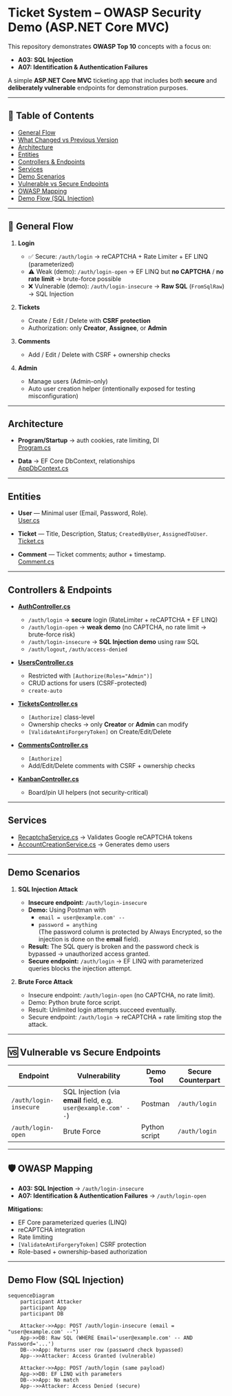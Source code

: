 # Ticket System – OWASP Security Demo (ASP.NET Core MVC)

This repository demonstrates **OWASP Top 10** concepts with a focus on:

- **A03: SQL Injection**
- **A07: Identification & Authentication Failures**

A simple **ASP.NET Core MVC** ticketing app that includes both **secure** and **deliberately vulnerable** endpoints for demonstration purposes.

---

## 📑 Table of Contents

- [General Flow](#general-flow)
- [What Changed vs Previous Version](#what-changed-vs-previous-version)
- [Architecture](#architecture)
- [Entities](#entities)
- [Controllers & Endpoints](#controllers--endpoints)
- [Services](#services)
- [Demo Scenarios](#demo-scenarios)
- [Vulnerable vs Secure Endpoints](#-vulnerable-vs-secure-endpoints)
- [OWASP Mapping](#-owasp-mapping)
- [Demo Flow (SQL Injection)](#demo-flow-sql-injection)




---

## 🔄 General Flow

1. **Login**
   - ✅ Secure: `/auth/login` → reCAPTCHA + Rate Limiter + EF LINQ (parameterized)
   - ⚠️ Weak (demo): `/auth/login-open` → EF LINQ but **no CAPTCHA** / **no rate limit** → brute-force possible
   - ❌ Vulnerable (demo): `/auth/login-insecure` → **Raw SQL** (`FromSqlRaw`) → SQL Injection

2. **Tickets**
   - Create / Edit / Delete with **CSRF protection**
   - Authorization: only **Creator**, **Assignee**, or **Admin**

3. **Comments**
   - Add / Edit / Delete with CSRF + ownership checks

4. **Admin**
   - Manage users (Admin-only)
   - Auto user creation helper (intentionally exposed for testing misconfiguration)

---

## Architecture

- **Program/Startup** → auth cookies, rate limiting, DI  
  [Program.cs](https://github.com/AhmetAkyil/TicketingApp/blob/main/TicketingSystem/TicketSystem/Program.cs)

- **Data** → EF Core DbContext, relationships  
  [AppDbContext.cs](https://github.com/AhmetAkyil/TicketingApp/blob/main/TicketingSystem/TicketSystem/Data/AppDbContext.cs)

---

## Entities

- **User** — Minimal user (Email, Password, Role).  
  [User.cs](https://github.com/AhmetAkyil/TicketingApp/blob/main/TicketingSystem/TicketSystem/Models/User.cs)

- **Ticket** — Title, Description, Status; `CreatedByUser`, `AssignedToUser`.  
  [Ticket.cs](https://github.com/AhmetAkyil/TicketingApp/blob/main/TicketingSystem/TicketSystem/Models/Ticket.cs)

- **Comment** — Ticket comments; author + timestamp.  
  [Comment.cs](https://github.com/AhmetAkyil/TicketingApp/blob/main/TicketingSystem/TicketSystem/Models/Comment.cs)

---

## Controllers & Endpoints

- **[AuthController.cs](https://github.com/AhmetAkyil/TicketingApp/blob/main/TicketingSystem/TicketSystem/Controllers/AuthController.cs)**
  - `/auth/login` → **secure** login (RateLimiter + reCAPTCHA + EF LINQ)  
  - `/auth/login-open` → **weak demo** (no CAPTCHA, no rate limit → brute-force risk)  
  - `/auth/login-insecure` → **SQL Injection demo** using raw SQL 
  - `/auth/logout`, `/auth/access-denied`

- **[UsersController.cs](https://github.com/AhmetAkyil/TicketingApp/blob/main/TicketingSystem/TicketSystem/Controllers/UsersController.cs)**
  - Restricted with `[Authorize(Roles="Admin")]`  
  - CRUD actions for users (CSRF-protected)  
  - `create-auto` 

- **[TicketsController.cs](https://github.com/AhmetAkyil/TicketingApp/blob/main/TicketingSystem/TicketSystem/Controllers/TicketsController.cs)**
  - `[Authorize]` class-level  
  - Ownership checks → only **Creator** or **Admin** can modify  
  - `[ValidateAntiForgeryToken]` on Create/Edit/Delete  

- **[CommentsController.cs](https://github.com/AhmetAkyil/TicketingApp/blob/main/TicketingSystem/TicketSystem/Controllers/CommentsController.cs)**
  - `[Authorize]`  
  - Add/Edit/Delete comments with CSRF + ownership checks  

- **[KanbanController.cs](https://github.com/AhmetAkyil/TicketingApp/blob/main/TicketingSystem/TicketSystem/Controllers/KanbanController.cs)**
  - Board/pin UI helpers (not security-critical)  

---

## Services

- [RecaptchaService.cs](https://github.com/AhmetAkyil/TicketingApp/blob/main/TicketingSystem/TicketSystem/Services/RecaptchaService.cs) → Validates Google reCAPTCHA tokens  
- [AccountCreationService.cs](https://github.com/AhmetAkyil/TicketingApp/blob/main/TicketingSystem/TicketSystem/Services/AccountCreationService.cs) → Generates demo users  

---

## Demo Scenarios

1. **SQL Injection Attack**  
   - **Insecure endpoint:** `/auth/login-insecure`  
   - **Demo:** Using Postman with  
     - `email = user@example.com' --`  
     - `password = anything`  
     (The password column is protected by Always Encrypted, so the injection is done on the **email** field).  
   - **Result:** The SQL query is broken and the password check is bypassed → unauthorized access granted.  
   - **Secure endpoint:** `/auth/login` → EF LINQ with parameterized queries blocks the injection attempt.


2. **Brute Force Attack**  
   - Insecure endpoint: `/auth/login-open` (no CAPTCHA, no rate limit).  
   - Demo: Python brute force script.  
   - Result: Unlimited login attempts succeed eventually.  
   - Secure endpoint: `/auth/login` → reCAPTCHA + rate limiting stop the attack.  

---

## 🆚 Vulnerable vs Secure Endpoints

| Endpoint               | Vulnerability     | Demo Tool           | Secure Counterpart |
|------------------------|------------------|---------------------|--------------------|
| `/auth/login-insecure` | SQL Injection (via **email** field, e.g. `user@example.com' --`) | Postman | `/auth/login` |
| `/auth/login-open`     | Brute Force      | Python script       | `/auth/login` |


---

## 🛡 OWASP Mapping

- **A03: SQL Injection** → `/auth/login-insecure`  
- **A07: Identification & Authentication Failures** → `/auth/login-open`  

**Mitigations:**  
- EF Core parameterized queries (LINQ)  
- reCAPTCHA integration  
- Rate limiting  
- `[ValidateAntiForgeryToken]` CSRF protection  
- Role-based + ownership-based authorization  

---

## Demo Flow (SQL Injection)

```mermaid
sequenceDiagram
    participant Attacker
    participant App
    participant DB

    Attacker->>App: POST /auth/login-insecure (email = "user@example.com' --")
    App->>DB: Raw SQL (WHERE Email='user@example.com' -- AND Password='...')
    DB-->>App: Returns user row (password check bypassed)
    App-->>Attacker: Access Granted (vulnerable)

    Attacker->>App: POST /auth/login (same payload)
    App->>DB: EF LINQ with parameters
    DB-->>App: No match
    App-->>Attacker: Access Denied (secure)
